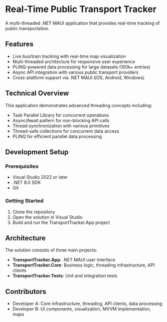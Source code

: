 # Real-Time Public Transport Tracker

A multi-threaded .NET MAUI application that provides real-time tracking of public transportation.

## Features

- Live bus/train tracking with real-time map visualization
- Multi-threaded architecture for responsive user experience
- PLINQ-powered data processing for large datasets (100k+ entries)
- Async API integration with various public transport providers
- Cross-platform support via .NET MAUI (iOS, Android, Windows)

## Technical Overview

This application demonstrates advanced threading concepts including:

- Task Parallel Library for concurrent operations
- Async/Await pattern for non-blocking API calls
- Thread synchronization with various primitives
- Thread-safe collections for concurrent data access
- PLINQ for efficient parallel data processing

## Development Setup

### Prerequisites

- Visual Studio 2022 or later
- .NET 8.0 SDK
- Git

### Getting Started

1. Clone the repository
2. Open the solution in Visual Studio
3. Build and run the TransportTracker.App project

## Architecture

The solution consists of three main projects:

- **TransportTracker.App**: .NET MAUI user interface
- **TransportTracker.Core**: Business logic, threading infrastructure, API clients
- **TransportTracker.Tests**: Unit and integration tests

## Contributors

- Developer A: Core infrastructure, threading, API clients, data processing
- Developer B: UI components, visualization, MVVM implementation, maps
